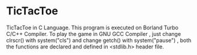 # TicTacToe
TicTacToe in C Language.
This program is executed on Borland Turbo C/C++ Compiler.
To play the game in GNU GCC Compiler , just change clrscr() with system("cls") and change getch() with system("pause") , both the functions are declared and defined in <stdlib.h> header file.
